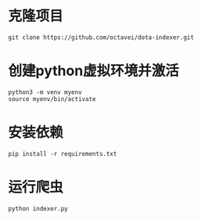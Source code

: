 
# 克隆项目
```
git clone https://github.com/octavei/dota-indexer.git
```
# 创建python虚拟环境并激活
```angular2html
python3 -m venv myenv
source myenv/bin/activate
```
# 安装依赖
```angular2html
pip install -r requirements.txt
```
# 运行爬虫
```angular2html
python indexer.py
```


